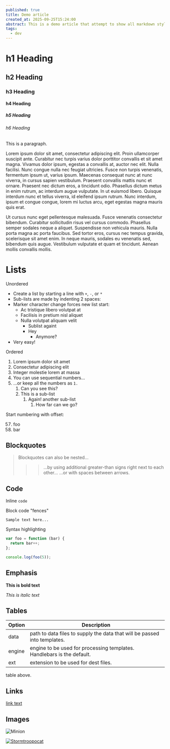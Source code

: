 ```yaml
---
published: true
title: Demo article
created_at: 2025-09-25T15:24:00
abstract: This is a demo article that attempt to show all markdown styles supported.
tags:
  - dev
---
```

# h1 Heading

## h2 Heading

### h3 Heading

#### h4 Heading

##### h5 Heading

###### h6 Heading

This is a paragraph.

Lorem ipsum dolor sit amet, consectetur adipiscing elit. Proin ullamcorper suscipit ante. Curabitur nec turpis varius dolor porttitor convallis et sit amet magna. Vivamus dolor ipsum, egestas a convallis at, auctor nec elit. Nulla facilisi. Nunc congue nulla nec feugiat ultricies. Fusce non turpis venenatis, fermentum ipsum ut, varius ipsum. Maecenas consequat nunc at nunc viverra, in cursus sapien vestibulum. Praesent convallis mattis nunc et ornare. Praesent nec dictum eros, a tincidunt odio. Phasellus dictum metus in enim rutrum, ac interdum augue vulputate. In ut euismod libero. Quisque interdum nunc et tellus viverra, id eleifend ipsum rutrum. Nunc interdum, ipsum et congue congue, lorem mi luctus arcu, eget egestas magna mauris quis erat.

Ut cursus nunc eget pellentesque malesuada. Fusce venenatis consectetur bibendum. Curabitur sollicitudin risus vel cursus commodo. Phasellus semper sodales neque a aliquet. Suspendisse non vehicula mauris. Nulla porta magna ac porta faucibus. Sed tortor eros, cursus nec tempus gravida, scelerisque sit amet enim. In neque mauris, sodales eu venenatis sed, bibendum quis augue. Vestibulum vulputate et quam et tincidunt. Aenean mollis convallis mollis.

# Lists

Unordered

- Create a list by starting a line with `+`, `-`, or `*`
- Sub-lists are made by indenting 2 spaces:
- Marker character change forces new list start:
    - Ac tristique libero volutpat at
    - Facilisis in pretium nisl aliquet
    - Nulla volutpat aliquam velit
        - Sublist againt
        - Hey
            - Anymore?
- Very easy!

Ordered

1. Lorem ipsum dolor sit amet
2. Consectetur adipiscing elit
3. Integer molestie lorem at massa
4. You can use sequential numbers...
5. ...or keep all the numbers as `1.`
    1. Can you see this?
    2. This is a sub-list
        1. Again! another sub-list
            1. How far can we go?

Start numbering with offset:

57. foo
58. bar

## Blockquotes

> Blockquotes can also be nested...
> >> ...by using additional greater-than signs right next to each other...
> > > ...or with spaces between arrows.

## Code

Inline `code`

Block code "fences"

```plain
Sample text here...
```

Syntax highlighting

```javascript
var foo = function (bar) {
  return bar++;
};

console.log(foo(5));
```

## 

## Emphasis

**This is bold text**

_This is italic text_

## 

## Tables

| Option | Description |
| --- | --- |
| data | path to data files to supply the data that will be passed into templates. |
| engine | engine to be used for processing templates. Handlebars is the default. |
| ext | extension to be used for dest files. |

table above.

## Links

[link text](http://dev.nodeca.com)

## Images

![Minion](https://octodex.github.com/images/minion.png "image-title-minion")

[![Stormtroopocat](https://octodex.github.com/images/stormtroopocat.jpg "The Stormtroopocat")](https://www.google.com)
